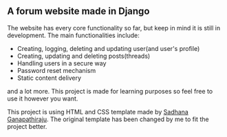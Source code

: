 ## A forum website made in Django
The website has every core functionality so far, but keep in mind it is still in development.
The main functionalities include:
  - Creating, logging, deleting and updating user(and user's profile)
  - Creating, updating and deleting posts(threads)
  - Handling users in a secure way
  - Password reset mechanism
  - Static content delivery

and a lot more.
This project is made for learning purposes so feel free to use it however you want.

This project is using HTML and CSS template made by [Sadhana Ganapathiraju](http://nikhedonia.com). The original template has been changed by me to fit the project better.
